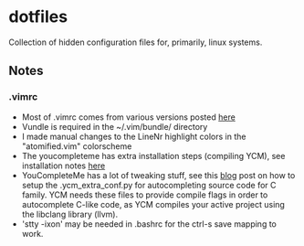 # dotfiles
Collection of hidden configuration files for, primarily, linux systems.

## Notes

### .vimrc
* Most of .vimrc comes from various versions posted [here](https://github.com/amix/vimrc)
* Vundle is required in the ~/.vim/bundle/ directory
* I made manual changes to the LineNr highlight colors in the "atomified.vim" colorscheme
* The youcompleteme has extra installation steps (compiling YCM), see installation notes [here](https://vimawesome.com/plugin/youcompleteme#ubuntu-linux-x64)
* YouCompleteMe has a lot of tweaking stuff, see this [blog](http://www.alexeyshmalko.com/2014/youcompleteme-ultimate-autocomplete-plugin-for-vim/) post on how to setup the .ycm_extra_conf.py for autocompleting source code for C family.  YCM needs these files to provide compile flags in order to autocomplete C-like code, as YCM compiles your active project using the libclang library (llvm).
* 'stty -ixon' may be needed in .bashrc for the ctrl-s save mapping to work.
